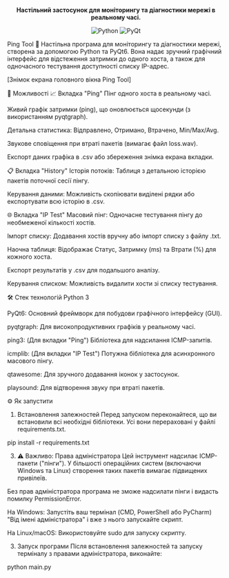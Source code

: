 <div align="center"> <p> <strong>Настільний застосунок для моніторингу та діагностики мережі в реальному часі.</strong> </p> <p> <img alt="Python" src="https://img.shields.io/badge/Made%20with-Python-3776AB.svg?style=for-the-badge&logo=python"> <img alt="PyQt" src="https://img.shields.io/badge/UI%20with-PyQt6-41CD52.svg?style=for-the-badge&logo=qt"> </p> </div>




Ping Tool 🚀
Настільна програма для моніторингу та діагностики мережі, створена за допомогою Python та PyQt6. Вона надає зручний графічний інтерфейс для відстеження затримки до одного хоста, а також для одночасного тестування доступності списку IP-адрес.

[Знімок екрана головного вікна Ping Tool]

🚀 Можливості
📈 Вкладка "Ping"
Пінг одного хоста в реальному часі.

Живий графік затримки (ping), що оновлюється щосекунди (з використанням pyqtgraph).

Детальна статистика: Відправлено, Отримано, Втрачено, Min/Max/Avg.

Звукове сповіщення при втраті пакетів (вимагає файл loss.wav).

Експорт даних графіка в .csv або збереження знімка екрана вкладки.

📋 Вкладка "History"
Історія потоків: Таблиця з детальною історією пакетів поточної сесії пінгу.

Керування даними: Можливість скопіювати виділені рядки або експортувати всю історію в .csv.

🌐 Вкладка "IP Test"
Масовий пінг: Одночасне тестування пінгу до необмеженої кількості хостів.

Імпорт списку: Додавання хостів вручну або імпорт списку з файлу .txt.

Наочна таблиця: Відображає Статус, Затримку (ms) та Втрати (%) для кожного хоста.

Експорт результатів у .csv для подальшого аналізу.

Керування списком: Можливість видалити хости зі списку тестування.

🛠️ Стек технологій
Python 3

PyQt6: Основний фреймворк для побудови графічного інтерфейсу (GUI).

pyqtgraph: Для високопродуктивних графіків у реальному часі.

ping3: (Для вкладки "Ping") Бібліотека для надсилання ICMP-запитів.

icmplib: (Для вкладки "IP Test") Потужна бібліотека для асинхронного масового пінгу.

qtawesome: Для зручного додавання іконок у застосунок.

playsound: Для відтворення звуку при втраті пакетів.

⚙️ Як запустити
1. Встановлення залежностей
Перед запуском переконайтеся, що ви встановили всі необхідні бібліотеки. Усі вони перераховані у файлі requirements.txt.

pip install -r requirements.txt

3. ⚠️ Важливо: Права адміністратора
Цей інструмент надсилає ICMP-пакети ("пінги"). У більшості операційних систем (включаючи Windows та Linux) створення таких пакетів вимагає підвищених привілеїв.

Без прав адміністратора програма не зможе надсилати пінги і видасть помилку PermissionError.

На Windows: Запустіть ваш термінал (CMD, PowerShell або PyCharm) "Від імені адміністратора" і вже з нього запускайте скрипт.

На Linux/macOS: Використовуйте sudo для запуску скрипту.

3. Запуск програми
Після встановлення залежностей та запуску терміналу з правами адміністратора, виконайте:

python main.py
